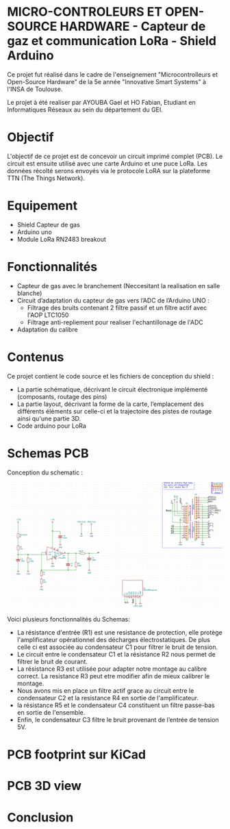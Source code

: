 # MICRO-CONTROLEURS ET OPEN-SOURCE HARDWARE - Capteur de gaz et communication LoRa - Shield Arduino
Ce projet fut réalisé dans le cadre de l'enseignement "Microcontrolleurs et Open-Source Hardware" de la 5e année "Innovative Smart Systems" à l'INSA de Toulouse. 

Le projet à été realiser par AYOUBA Gael et HO Fabian, Etudiant en Informatiques Réseaux au sein du département du GEI.

# Objectif
L'objectif de ce projet est de concevoir un circuit imprimé complet (PCB). 
Le circuit est ensuite utilisé avec une carte Arduino et  une puce LoRa. 
Les données récolté serons envoyés via le protocole LoRA sur la plateforme TTN (The Things Network).

# Equipement
- Shield Capteur de gas
- Arduino uno
- Module LoRa RN2483 breakout

# Fonctionnalités
- Capteur de gas avec le branchement (Neccesitant la realisation en salle blanche)
- Circuit d’adaptation du capteur de gas vers l’ADC de l’Arduino UNO :
  - Filtrage des bruits contenant 2 filtre passif et un filtre actif avec l'AOP LTC1050
  - Filtrage anti-repliement pour realiser l'echantillonage de l'ADC
- Adaptation du calibre
 
# Contenus
Ce projet contient le code source et les fichiers de conception du shield :

- La partie schématique, décrivant le circuit électronique implémenté (composants, routage des pins)
- La partie layout, décrivant la forme de la carte, l’emplacement des différents éléments sur celle-ci et la trajectoire des pistes de routage ainsi qu'une partie 3D.
- Code arduino pour LoRa

# Schemas PCB
Conception du schematic :

![Our Schematic](./schemaPCB.png)

Voici plusieurs fonctionnalités du Schemas:

- La résistance d'entrée (R1) est une resistance de protection, elle protège l'amplificateur opérationnel des décharges électrostatiques. De plus celle ci est associée au condensateur C1 pour filtrer le bruit de tension.
- Le circuit entre le condensateur C1 et la résistance R2 nous permet de filtrer le bruit de courant.
- La résistance R3 est utilisée pour adapter notre montage au calibre correct. La resistance R3 peut etre modifier afin de mieux calibrer le montage.
- Nous avons mis en place un filtre actif grace au circuit entre le condensateur C2 et la resistance R4 en sortie de l'amplificateur.
- la résistance R5 et le condensateur C4 constituent un filtre passe-bas en sortie de l'ensemble.
- Enfin, le condensateur C3 filtre le bruit provenant de l’entrée de tension 5V.


# PCB footprint sur KiCad


# PCB 3D view


# Conclusion
